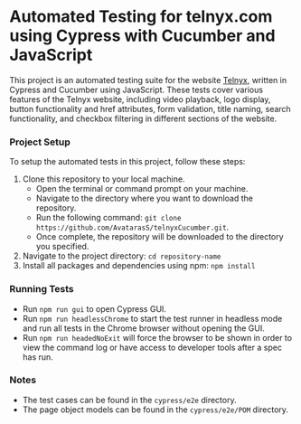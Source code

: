 # Automated Testing for telnyx.com using Cypress with Cucumber and JavaScript

This project is an automated testing suite for the website [Telnyx](https://telnyx.com/), written in Cypress and Cucumber using JavaScript. These tests cover various features of the Telnyx website, including video playback, logo display, button functionality and href attributes, form validation, title naming, search functionality, and checkbox filtering in different sections of the website.

### Project Setup

To setup the automated tests in this project, follow these steps:
1. Clone this repository to your local machine.
    - Open the terminal or command prompt on your machine.
    - Navigate to the directory where you want to download the repository.
    - Run the following command: 
    ```git clone https://github.com/AvatarasS/telnyxCucumber.git```.
    - Once complete, the repository will be downloaded to the directory you specified.
2. Navigate to the project directory:
    ```cd repository-name```
3. Install all packages and dependencies using npm:
    ```npm install```

### Running Tests

- Run ```npm run gui``` to open Cypress GUI.
- Run ```npm run headlessChrome``` to start the test runner in headless mode and run all tests in the Chrome browser without opening the GUI.
- Run ```npm run headedNoExit``` will force the browser to be shown in order to view the command log or have access to developer tools after a spec has run.

### Notes

- The test cases can be found in the `cypress/e2e` directory.
- The page object models can be found in the `cypress/e2e/POM` directory.
